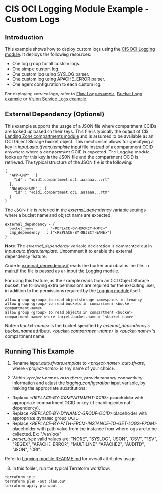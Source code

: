 # CIS OCI Logging Module Example - Custom Logs

## Introduction

This example shows how to deploy custom logs using the [CIS OCI Logging module](../../). It deploys the following resources:
- One log group for all custom logs.
- One simple custom log. 
- One custom log using SYSLOG parser. 
- One custom log using APACHE_ERROR parser.
- One agent configuration to each custom log.

For deploying service logs, refer to [Flow Logs example](../flow_logs/), [Bucket Logs example](../bucket_logs/) or [Vision Service Logs example](../vision/).

## External Dependency (Optional)

This example supports the usage of a JSON file where compartment OCIDs are looked up based on their keys. This file is typically the output of [CIS Landing Zone compartments module](https://github.com/oracle-quickstart/terraform-oci-cis-landing-zone-iam/tree/main/compartments) and is assumed to be available as an OCI Object Storage bucket object.
This mechanism allows for specifying a key in *input.auto.tfvars.template* input file instead of a compartment OCID anywhere where a compartment OCID is expected. The Logging module looks up for this key in the JSON file and the compartment OCID is retrieved. The typical structure of the JSON file is the following:
```
{
  "APP-CMP" : {
    "id" : "ocid1.compartment.oc1..aaaaaa...zrt"
  },
  "NETWORK-CMP" : {
    "id" : "ocid1.compartment.oc1..aaaaaa...rtm"
  }
}
```

The JSON file is referred in the *external_dependency* variable settings, where a bucket name and object name are expected.
```
external_dependency = {
  bucket_name      : "<REPLACE-BY-BUCKET-NAME>"
  cmp_dependency   : ["<REPLACE-BY-OBJECT-NAME>"]
}
```

**Note**: The *external_dependency* variable declaration is commented out in *input.auto.tfvars.template*. Uncomment it to enable the external dependency feature.

Code in [external_dependency.tf](./external_dependency.tf) reads the bucket and obtains the file. In [main.tf](./main.tf) the file is passed as an input the Logging module.

For using this feature, as the example reads from an OCI Object Storage bucket, the following extra permissions are required for the executing user, in addition to the permissions required by the [Logging module](../..) itself.

```
allow group <group> to read objectstorage-namespaces in tenancy
allow group <group> to read buckets in compartment <bucket-compartment-name>
allow group <group> to read objects in compartment <bucket-compartment-name> where target.bucket.name = '<bucket-name>'
```

Note: *\<bucket-name\>* is the bucket specified by *external_dependency's* *bucket_name* attribute. *\<bucket-compartment-name\>* is *\<bucket-name\>*'s compartment name.


## Running This Example
1. Rename *input.auto.tfvars.template* to *\<project-name\>.auto.tfvars*, where *\<project-name\>* is any name of your choice.

2. Within *\<project-name\>.auto.tfvars*, provide tenancy connectivity information and adjust the *logging_configuration* input variable, by making the appropriate substitutions:
  - Replace *\<REPLACE-BY-COMPARTMENT-OCID\>* placeholder with appropriate compartment OCID or key (if enabling external dependency).
  - Replace *\<REPLACE-BY-DYNAMIC-GROUP-OCID\>* placeholder with appropriate dynamic group OCID.
  - Replace *\<REPLACE-BY-PATH-FROM-INSTANCE-TO-GET-LOGS-FROM\>* placeholder with path value from the instance from where logs are to be collected. Ex: "/var/log/"
  - *parser_type* valid values are: "NONE", "SYSLOG", "JSON", "CSV", "TSV", "REGEX", "APACHE_ERROR", "MULTILINE", "APACHE2", "AUDITD", "JSON", "CRI".

Refer to [Logging module README.md](../../README.md) for overall attributes usage.

3. In this folder, run the typical Terraform workflow:
```
terraform init
terraform plan -out plan.out
terraform apply plan.out
```